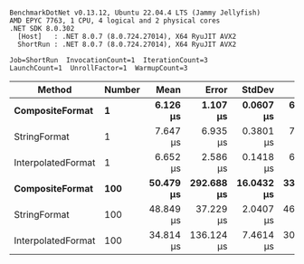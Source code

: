 ```

BenchmarkDotNet v0.13.12, Ubuntu 22.04.4 LTS (Jammy Jellyfish)
AMD EPYC 7763, 1 CPU, 4 logical and 2 physical cores
.NET SDK 8.0.302
  [Host]   : .NET 8.0.7 (8.0.724.27014), X64 RyuJIT AVX2
  ShortRun : .NET 8.0.7 (8.0.724.27014), X64 RyuJIT AVX2

Job=ShortRun  InvocationCount=1  IterationCount=3  
LaunchCount=1  UnrollFactor=1  WarmupCount=3  

```
| Method             | Number | Mean      | Error      | StdDev     | Min       | Max       | Allocated |
|------------------- |------- |----------:|-----------:|-----------:|----------:|----------:|----------:|
| **CompositeFormat**    | **1**      |  **6.126 μs** |   **1.107 μs** |  **0.0607 μs** |  **6.073 μs** |  **6.192 μs** |     **872 B** |
| StringFormat       | 1      |  7.647 μs |   6.935 μs |  0.3801 μs |  7.403 μs |  8.085 μs |     896 B |
| InterpolatedFormat | 1      |  6.652 μs |   2.586 μs |  0.1418 μs |  6.492 μs |  6.762 μs |     872 B |
| **CompositeFormat**    | **100**    | **50.479 μs** | **292.688 μs** | **16.0432 μs** | **33.016 μs** | **64.565 μs** |   **14336 B** |
| StringFormat       | 100    | 48.849 μs |  37.229 μs |  2.0407 μs | 46.621 μs | 50.629 μs |   16736 B |
| InterpolatedFormat | 100    | 34.814 μs | 136.124 μs |  7.4614 μs | 30.496 μs | 43.430 μs |   14336 B |

